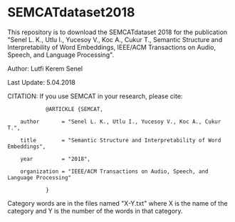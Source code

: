 # SEMCATdataset2018
This repository is to download the SEMCATdataset 2018 for the publication "Senel L. K., Utlu I., Yucesoy V., Koc A., Cukur T., Semantic Structure and Interpretability of Word Embeddings, IEEE/ACM Transactions on Audio, Speech, and Language Processing".

 Author: Lutfi Kerem Senel

 Last Update: 5.04.2018

 CITATION:
 If you use SEMCAT in your research, please cite:

                @ARTICKLE {SEMCAT,

        author       = "Senel L. K., Utlu I., Yucesoy V., Koc A., Cukur T.",

        title        = "Semantic Structure and Interpretability of Word Embeddings",

        year         = "2018",

        organization = "IEEE/ACM Transactions on Audio, Speech, and Language Processing"

                }



Category words are in the files named "X-Y.txt" where X is the name of the category and Y is the number of the words in that category. 
